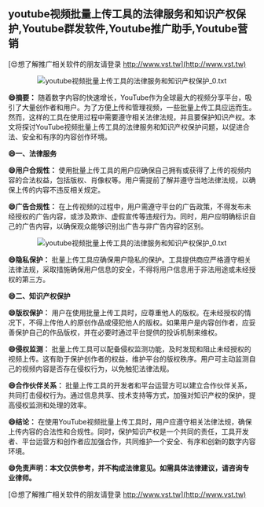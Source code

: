 ## **youtube视频批量上传工具的法律服务和知识产权保护,Youtube群发软件,Youtube推广助手,Youtube营销**

[😍想了解推广相关软件的朋友请登录 http://www.vst.tw](http://www.vst.tw)

 <center><img src="https://vst.tw/MP4/tuiguang/png/0.png" alt="youtube视频批量上传工具的法律服务和知识产权保护_0.txt"></center>

**😄摘要：**
随着数字内容的快速增长，YouTube作为全球最大的视频分享平台，吸引了大量创作者和用户。为了方便上传和管理视频，一些批量上传工具应运而生。然而，这样的工具在使用过程中需要遵守相关法律法规，并且要保护知识产权。本文将探讨YouTube视频批量上传工具的法律服务和知识产权保护问题，以促进合法、安全和有序的内容创作环境。

**😄一、法律服务**

**😄用户合规性：**
使用批量上传工具的用户应确保自己拥有或获得了上传的视频内容的合法权益，包括版权、肖像权等。用户需提前了解并遵守当地法律法规，以确保上传的内容不违反相关规定。

**😄广告合规性：**
在上传视频的过程中，用户需遵守平台的广告政策，不得发布未经授权的广告内容，或涉及欺诈、虚假宣传等违规行为。同时，用户应明确标识自己的广告内容，以确保观众能够识别出广告与非广告内容的区别。

 <center><img src="https://vst.tw/MP4/tuiguang/png/8.png" alt="youtube视频批量上传工具的法律服务和知识产权保护_0.txt"></center>

**😄隐私保护：**
批量上传工具应确保用户隐私的保护。工具提供商应严格遵守相关法律法规，采取措施确保用户信息的安全，不得将用户信息用于非法用途或未经授权的第三方。

**😄二、知识产权保护**

**😄版权保护：**
用户在使用批量上传工具时，应尊重他人的版权。在未经授权的情况下，不得上传他人的原创作品或侵犯他人的版权。如果用户是内容创作者，应妥善保护自己的作品版权，并在必要时通过平台提供的投诉机制来维权。

**😄侵权监测：**
批量上传工具可以配备侵权监测功能，及时发现和阻止未经授权的视频上传。这有助于保护创作者的权益，维护平台的版权秩序。用户可主动监测自己的视频内容是否存在侵权行为，以免触犯法律法规。

**😄合作伙伴关系：**
批量上传工具的开发者和平台运营方可以建立合作伙伴关系，共同打击侵权行为。通过信息共享、技术支持等方式，加强对知识产权的保护，提高侵权监测和处理的效率。

**😄结论：**
在使用YouTube视频批量上传工具时，用户应遵守相关法律法规，确保上传内容的合法性和合规性。同时，保护知识产权是一个共同的责任，工具开发者、平台运营方和创作者应加强合作，共同维护一个安全、有序和创新的数字内容环境。

**😄免责声明：本文仅供参考，并不构成法律意见。如需具体法律建议，请咨询专业律师。**

[😍想了解推广相关软件的朋友请登录 http://www.vst.tw](http://www.vst.tw)



